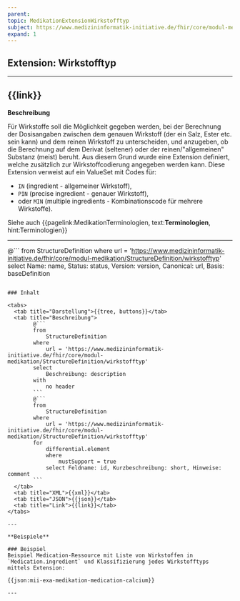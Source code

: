 ```yaml
---
parent: 
topic: MedikationExtensionWirkstofftyp
subject: https://www.medizininformatik-initiative.de/fhir/core/modul-medikation/StructureDefinition/wirkstofftyp
expand: 1
---
```


## Extension: Wirkstofftyp

---

## {{link}}

**Beschreibung**

Für Wirkstoffe soll die Möglichkeit gegeben werden, bei der Berechnung der Dosisangaben zwischen dem genauen Wirkstoff (der ein Salz, Ester etc. sein kann) und dem reinen Wirkstoff zu unterscheiden, und anzugeben, ob die Berechnung auf dem Derivat (seltener) oder der reinen/"allgemeinen" Substanz (meist) beruht. Aus diesem Grund wurde eine Extension definiert, welche zusätzlich zur Wirkstoffcodierung angegeben werden kann. Diese Extension verweist auf ein ValueSet mit Codes für: 
* `IN` (ingredient - allgemeiner Wirkstoff), 
* `PIN` (precise ingredient - genauer Wirkstoff), 
* oder `MIN` (multiple ingredients - Kombinationscode für mehrere Wirkstoffe).

Siehe auch {{pagelink:MedikationTerminologien, text:**Terminologien**, hint:Terminologien}}

---

@```
from 
    StructureDefinition 
where 
    url = 'https://www.medizininformatik-initiative.de/fhir/core/modul-medikation/StructureDefinition/wirkstofftyp' 
select 
    Name: name, Status: status, Version: version, Canonical: url, Basis: baseDefinition
```

### Inhalt

<tabs>
  <tab title="Darstellung">{{tree, buttons}}</tab>
  <tab title="Beschreibung"> 
        @```
        from
	        StructureDefinition
        where
	        url = 'https://www.medizininformatik-initiative.de/fhir/core/modul-medikation/StructureDefinition/wirkstofftyp'
        select
	        Beschreibung: description
        with
            no header
        ```
        @```
        from 
            StructureDefinition 
        where 
            url = 'https://www.medizininformatik-initiative.de/fhir/core/modul-medikation/StructureDefinition/wirkstofftyp' 
        for 
            differential.element 
            where 
                mustSupport = true 
            select Feldname: id, Kurzbeschreibung: short, Hinweise: comment
        ```
  </tab>
  <tab title="XML">{{xml}}</tab>
  <tab title="JSON">{{json}}</tab>
  <tab title="Link">{{link}}</tab>
</tabs>

---

**Beispiele**

### Beispiel
Beispiel Medication-Ressource mit Liste von Wirkstoffen in `Medication.ingredient` und Klassifizierung jedes Wirkstofftyps mittels Extension:

{{json:mii-exa-medikation-medication-calcium}}

--- 